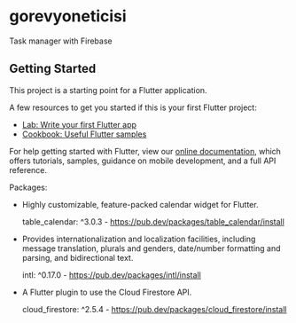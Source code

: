 # gorevyoneticisi

Task manager with Firebase

## Getting Started

This project is a starting point for a Flutter application.

A few resources to get you started if this is your first Flutter project:

- [Lab: Write your first Flutter app](https://flutter.dev/docs/get-started/codelab)
- [Cookbook: Useful Flutter samples](https://flutter.dev/docs/cookbook)

For help getting started with Flutter, view our
[online documentation](https://flutter.dev/docs), which offers tutorials,
samples, guidance on mobile development, and a full API reference.


Packages:

 - Highly customizable, feature-packed calendar widget for Flutter.
   
   table_calendar: ^3.0.3  - https://pub.dev/packages/table_calendar/install

 - Provides internationalization and localization facilities, including message translation, plurals and genders, date/number formatting and parsing, and bidirectional text.

    intl: ^0.17.0  - https://pub.dev/packages/intl/install

 - A Flutter plugin to use the Cloud Firestore API.

    cloud_firestore: ^2.5.4  - https://pub.dev/packages/cloud_firestore/install
